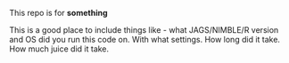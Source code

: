 
<!-- README.md is generated from README.Rmd. Please edit that file -->

This repo is for **something**

This is a good place to include things like - what JAGS/NIMBLE/R version
and OS did you run this code on. With what settings. How long did it
take. How much juice did it take.
